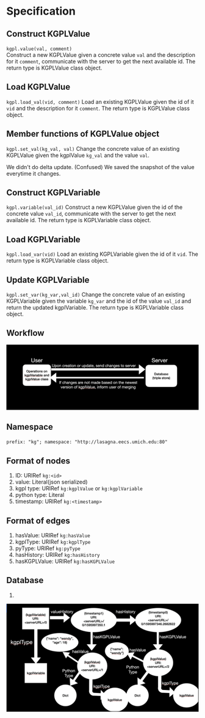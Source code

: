 # Specification

## Construct KGPLValue

`kgpl.value(val, comment)`  
Construct a new KGPLValue given a concrete value `val` and the description for it `comment`, communicate with the server to get the next available id. The return type is KGPLValue class object.

## Load KGPLValue

`kgpl.load_val(vid, comment)`
Load an existing KGPLValue given the id of it `vid` and the description for it `comment`. The return type is KGPLValue class object.

## Member functions of KGPLValue object

`kgpl.set_val(kg_val, val)`
Change the concrete value of an existing KGPLValue given the kgplValue `kg_val` and the value `val`.

We didn't do delta update. (Confused) We saved the snapshot of the value everytime it changes.

## Construct KGPLVariable

`kgpl.variable(val_id)`
Construct a new KGPLValue given the id of the concrete value `val_id`, communicate with the server to get the next available id. The return type is KGPLVariable class object.

## Load KGPLVariable

`kgpl.load_var(vid)`
Load an existing KGPLVariable given the id of it `vid`. The return type is KGPLVariable class object.

## Update KGPLVariable

`kgpl.set_var(kg_var,val_id)`
Change the concrete value of an existing KGPLVariable given the variable `kg_var` and the id of the value `val_id` and return the updated kgplVariable. The return type is KGPLVariable class object.

## Workflow

![Alt text](workflow.png?raw=true "Title")

## Namespace

`prefix: "kg"; namespace: "http://lasagna.eecs.umich.edu:80"`

## Format of nodes

1. ID: URIRef `kg:<id>`
2. value: Literal(json serialized)
3. kgpl type: URIRef `kg:kgplValue` or `kg:kgplVariable`
4. python type: Literal
5. timestamp: URIRef `kg:<timestamp>`

## Format of edges

1. hasValue: URIRef `kg:hasValue`
2. kgplType: URIRef `kg:kgplType`
3. pyType: URIRef `kg:pyType`
4. hasHistory: URIRef `kg:hasHistory`
5. hasKGPLValue: URIRef `kg:hasKGPLValue`

## Database
1. 
![Alt text](database.png?raw=true "Title")
